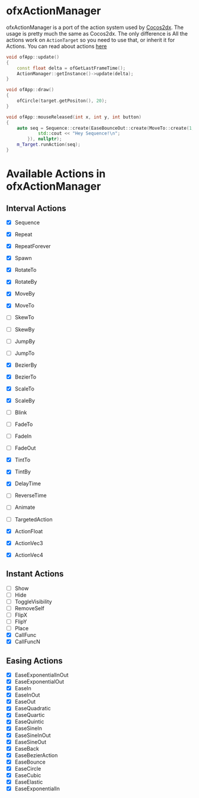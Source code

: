 # ofxActionManager

ofxActionManager is a port of the action system used by [Cocos2dx](https://github.com/cocos2d/cocos2d-x).
The usage is pretty much the same as Cocos2dx. The only difference is All the actions work on `ActionTarget` so you need to use that, or inherit it for Actions.
You can read about actions [here](http://www.cocos2d-x.org/wiki/Actions)

```C++
void ofApp::update()
{
    const float delta = ofGetLastFrameTime();
    ActionManager::getInstance()->update(delta);
}

void ofApp::draw()
{
    ofCircle(target.getPositon(), 20);
}

void ofApp::mouseReleased(int x, int y, int button)
{
    auto seq = Sequence::create(EaseBounceOut::create(MoveTo::create(1, ofVec2f(x, y))), CallFunc::create([]() {
            std::cout << "Hey Sequence!\n";
        }), nullptr);
    m_Target.runAction(seq);
}
```

# Available Actions in ofxActionManager

## Interval Actions

- [x] Sequence
- [x] Repeat
- [x] RepeatForever
- [x] Spawn
- [x] RotateTo
- [x] RotateBy
- [x] MoveBy
- [x] MoveTo
- [ ] SkewTo
- [ ] SkewBy
- [ ] JumpBy
- [ ] JumpTo
- [x] BezierBy
- [x] BezierTo
- [x] ScaleTo
- [x] ScaleBy
- [ ] Blink
- [ ] FadeTo
- [ ] FadeIn
- [ ] FadeOut
- [x] TintTo
- [x] TintBy
- [x] DelayTime
- [ ] ReverseTime
- [ ] Animate
- [ ] TargetedAction
- [x] ActionFloat
- [x] ActionVec3
- [x] ActionVec4


## Instant Actions

- [ ] Show
- [ ] Hide
- [ ] ToggleVisibility
- [ ] RemoveSelf
- [ ] FlipX
- [ ] FlipY
- [ ] Place
- [x] CallFunc
- [x] CallFuncN

## Easing Actions

- [x] EaseExponentialInOut
- [x] EaseExponentialOut
- [x] EaseIn
- [x] EaseInOut
- [x] EaseOut
- [x] EaseQuadratic
- [x] EaseQuartic
- [x] EaseQuintic
- [x] EaseSineIn
- [x] EaseSineInOut
- [x] EaseSineOut
- [x] EaseBack
- [x] EaseBezierAction
- [x] EaseBounce
- [x] EaseCircle
- [x] EaseCubic
- [x] EaseElastic
- [x] EaseExponentialIn
